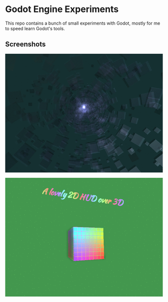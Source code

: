 # Godot Engine Experiments

This repo contains a bunch of small experiments with Godot, mostly for me to speed learn Godot's tools.


## Screenshots

[![Basic](screenshots/0-basic.gif)](0-basic)

[![HUD](screenshots/1-hud.gif)](1-hud)
